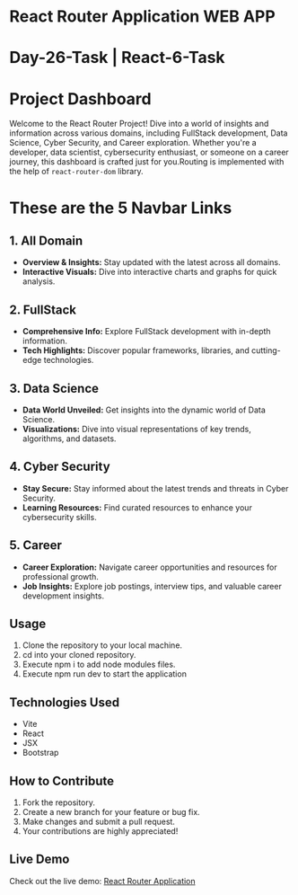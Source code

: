 # React Router Application WEB APP

# Day-26-Task | React-6-Task

# Project Dashboard

Welcome to the React Router Project! Dive into a world of insights and information across various domains, including FullStack development, Data Science, Cyber Security, and Career exploration. Whether you're a developer, data scientist, cybersecurity enthusiast, or someone on a career journey, this dashboard is crafted just for you.Routing is implemented with the help of `react-router-dom` library.

# These are the 5 Navbar Links

## 1. All Domain

- **Overview & Insights:** Stay updated with the latest across all domains.
- **Interactive Visuals:** Dive into interactive charts and graphs for quick analysis.

## 2. FullStack

- **Comprehensive Info:** Explore FullStack development with in-depth information.
- **Tech Highlights:** Discover popular frameworks, libraries, and cutting-edge technologies.

## 3. Data Science

- **Data World Unveiled:** Get insights into the dynamic world of Data Science.
- **Visualizations:** Dive into visual representations of key trends, algorithms, and datasets.

## 4. Cyber Security

- **Stay Secure:** Stay informed about the latest trends and threats in Cyber Security.
- **Learning Resources:** Find curated resources to enhance your cybersecurity skills.

## 5. Career

- **Career Exploration:** Navigate career opportunities and resources for professional growth.
- **Job Insights:** Explore job postings, interview tips, and valuable career development insights.

## Usage

1. Clone the repository to your local machine.
2. cd into your cloned repository.
3. Execute npm i to add node modules files.
4. Execute npm run dev to start the application

## Technologies Used

- Vite
- React
- JSX
- Bootstrap

## How to Contribute

1. Fork the repository.
2. Create a new branch for your feature or bug fix.
3. Make changes and submit a pull request.
4. Your contributions are highly appreciated!

## Live Demo

Check out the live demo: [React Router Application](https://react-router-manu.netlify.app/)
